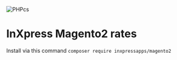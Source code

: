 ![PHPcs](https://github.com/jpea72/ext-magento2/workflows/PHPcs/badge.svg)

# InXpress Magento2 rates

Install via this command `composer require inxpressapps/magento2`
